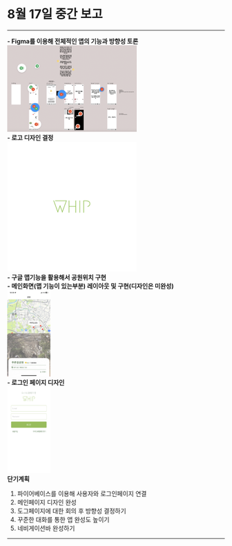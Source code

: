 # 8월 17일 중간 보고

---

**- Figma를 이용해 전체적인 앱의 기능과 방향성 토론**
<br>
<img src="./보고서/피그마8_17.png" width="300" height="200"/>
<br>
**- 로고 디자인 결정**
<br>
<img src="./assets/logo_img.png" width="300" height="300"/>
<br>
**- 구글 맵기능을 활용해서 공원위치 구현**
<br>
**- 메인화면(맵 기능이 있는부분) 레이아웃 및 구현(디자인은 미완성)**
<br>
<img src="./보고서/메인8_17.jpeg" width="100" height="200"/>
<br>
**- 로그인 페이지 디자인**
<br>
<img src="./보고서/login8_17.jpeg" width="100" height="200"/>
<br>
**단기계획**

1. 파이어베이스를 이용해 사용자와 로그인페이지 연결
2. 메인페이지 디자인 완성
3. 도그페이지에 대한 회의 후 방향성 결정하기
4. 꾸준한 대화를 통한 앱 완성도 높이기
5. 네비게이션바 완성하기

---
